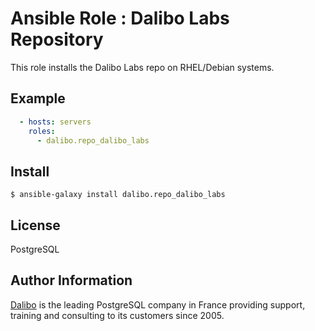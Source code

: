 Ansible Role : Dalibo Labs Repository
=========

This role installs the Dalibo Labs repo on RHEL/Debian systems.


Example
----------------

```yaml
  - hosts: servers
    roles:
      - dalibo.repo_dalibo_labs
```

Install
----------------

```
$ ansible-galaxy install dalibo.repo_dalibo_labs
```


License
-------

PostgreSQL

Author Information
------------------

[Dalibo] is the leading PostgreSQL company in France providing support, training
and consulting to its customers since 2005.

[Dalibo]: https://www.dalibo.com
